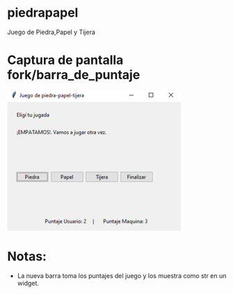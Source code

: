 # piedrapapel
Juego de Piedra,Papel y Tijera
# Captura de pantalla fork/barra_de_puntaje
![Nueva Barra](https://github.com/MarcosServin/piedrapapel/blob/main/Nueva_Barra.png)
# Notas:
- La nueva barra toma los puntajes del juego y los muestra como str en un widget.
